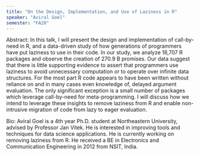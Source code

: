 ```yaml
---
title: "On the Design, Implementation, and Use of Laziness in R"
speaker: "Aviral Goel"
semester: "FA20"
---
```

Abstract:
In this talk, I will present the design and implementation of call-by-need in R,
and a data-driven study of how generations of programmers have put laziness to
use in their code. In our study, we analyze 16,707 R packages and observe the
creation of 270.9 B promises. Our data suggest that there is little supporting
evidence to assert that programmers use laziness to avoid unnecessary
computation or to operate over infinite data structures. For the most part R
code appears to have been written without reliance on and in many cases even
knowledge of, delayed argument evaluation. The only significant exception is a
small number of packages which leverage call-by-need for meta-programming. I
will discuss how we intend to leverage these insights to remove laziness from R
and enable non-intrusive migration of code from lazy to eager evaluation.

Bio: Aviral Goel is a 4th year Ph.D. student at Northeastern University, advised
by Professor Jan Vitek. He is interested in improving tools and techniques for
data science applications. He is currently working on removing laziness from R.
He received a BE in Electronics and Communication Engineering in 2012 from NSIT,
India.

